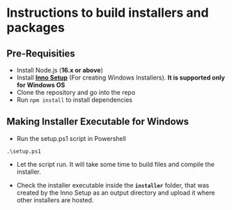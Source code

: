 # Instructions to build installers and packages

## Pre-Requisities
- Install Node.js (**16.x or above**)
- Install [**Inno Setup**](https://jrsoftware.org/isdl.php) (For creating Windows Installers). **It is supported only for Windows OS**
- Clone the repository and go into the repo
- Run `npm install` to install dependencies

## Making Installer Executable for Windows
- Run the setup.ps1 script in Powershell

```
.\setup.ps1
```
- Let the script run. It will take some time to build files and compile the installer.

- Check the installer executable inside the **`installer`** folder, that was created by the Inno Setup as an output directory and upload it where other installers are hosted.